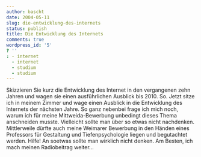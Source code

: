 ```yaml
---
author: bascht
date: 2004-05-11
slug: die-entwicklung-des-internets
status: publish
title: Die Entwicklung des Internets
comments: true
wordpress_id: '5'
? ''
: - internet
  - internet
  - studium
  - studium
---
```


Skizzieren Sie kurz die Entwicklung des Internet in den vergangenen
zehn Jahren und wagen sie einen ausführlichen Ausblick bis 2010.
So. Jetzt sitze ich in meinem Zimmer und wage einen Ausblick in die
Entwicklung des Internets der nächsten Jahre. So ganz nebenbei
frage ich mich noch, warum ich für meine Mittweida-Bewerbung
unbedingt dieses Thema anschneiden musste. Vielleicht sollte man
über so etwas nicht nachdenken. Mittlerweile dürfte auch meine
Weimarer Bewerbung in den Händen eines Professors für Gestaltung
und Tiefenpsychologie liegen und begutachtet werden. Hilfe! An
soetwas sollte man wirklich nicht denken. Am Besten, ich mach
meinen Radiobeitrag weiter...


